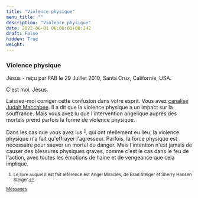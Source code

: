 ```yaml
---
title: "Violence physique"
menu_title: ""
description: "Violence physique"
date: 2022-06-01 06:00:01+00:142
draft: False
hidden: True
weight:
---
```

### Violence physique

Jésus - reçu par FAB le 29 Juillet 2010, Santa Cruz, Californie, USA.

C'est moi, Jésus.

Laissez-moi corriger cette confusion dans votre esprit. Vous avez [canalisé Judah Maccabee](/fr-contemporary-messages/fr-contemporary-messages-by-date-order/fr-contemporary-messages-2010/fr-2010-6-18-1-fab-judah-maccabee/). Il a dit que la violence physique a un impact sur la souffrance. Mais vous avez lu que l'intervention angélique auprès des mortels prend parfois la forme de violence physique.

Dans les cas que vous avez lus <sup id="a1">[1](#f1)</sup>, qui ont réellement eu lieu, la violence physique n'a fait qu'effrayer l'agresseur. Parfois, la force physique est nécessaire pour sauver un mortel du danger. Mais l'intention n'est jamais de causer des blessures physiques graves, comme c'est le cas dans le feu de l'action, avec toutes les émotions de haine et de vengeance que cela implique.
<small>

1. <large id="f1"> Le livre auquel il est fait référence est Angel Miracles, de Brad Steiger et Sherry Hansen Steiger.[↩](#a1)

[Messages](/fr-contemporary-messages/fr-contemporary-messages-by-date-order/fr-contemporary-messages-2010)
